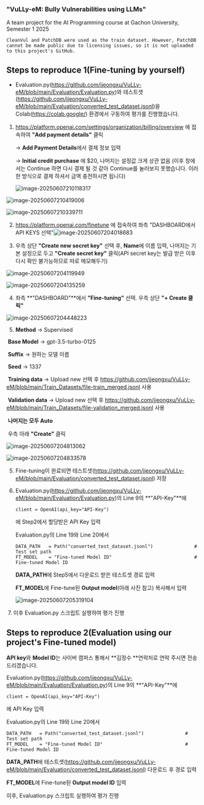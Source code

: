 ### "VuLLy-eM: Bully Vulnerabilities using LLMs"

A team project for the AI Programming course at Gachon University, Semester 1 2025



```
CleanVul and PatchDB were used as the train dataset. However, PatchDB cannot be made public due to licensing issues, so it is not uploaded to this project's GitHub.
```



## Steps to reproduce 1(Fine-tuning by yourself)

- Evaluation.py(https://github.com/jjeongxu/VuLLy-eM/blob/main/Evaluation/Evaluation.py)와 테스트셋(https://github.com/jjeongxu/VuLLy-eM/blob/main/Evaluation/converted_test_dataset.jsonl)을 Colab(https://colab.google/) 환경에서 구동하여 평가를 진행했습니다.



1. https://platform.openai.com/settings/organization/billing/overview 에 접속하여 **"Add payment details"** 클릭

   -> **Add Payment Details**에서 결제 정보 입력

   -> **Initial credit purchase** 에 $20, 나머지는 설정값 크게 상관 없음 (이후 창에서는 Continue 하면 다시 결제 될 것 같아 Continue를 눌러보지 못했습니다. 이러한 방식으로 결제 하셔서 금액 충전하시면 됩니다)

   ![image-20250607210118317](https://github.com/user-attachments/assets/3d982f39-e41f-4040-90f3-09b8630c9167)


![image-20250607210419006](https://github.com/user-attachments/assets/22ad5470-21a4-47eb-a1be-31b0b4ad9521)


![image-20250607210339711](https://github.com/user-attachments/assets/012bfb47-2505-46b6-853a-7fbc52adb13f)


2. https://platform.openai.com/finetune 에 접속하여 좌측 "DASHBOARD에서 API KEYS 선택"![image-20250607204018683](https://github.com/user-attachments/assets/1288eb24-6b35-4768-8606-c96c7e7525c5)


3. 우측 상단 **"Create new secret key"** 선택 후,  **Name**에 이름 입력, 나머지는 기본 설정으로 두고 **"Create secret key"** 클릭(API secret key는 발급 받은 이후 다시 확인 불가능하므로 따로 메모해두기)

![image-20250607204119949](https://github.com/user-attachments/assets/0968fe73-5cb5-447f-9768-15b29ec16212)


![image-20250607204135259](https://github.com/user-attachments/assets/291dd590-91fc-4cdf-aba9-c1749272c135)


4. 좌측 **"DASHBOARD"**에서 **"Fine-tuning"** 선택. 우측 상단 **"+ Create 클릭"**

![image-20250607204448223](https://github.com/user-attachments/assets/7ecdab13-4cef-4639-b356-b8874b2a3f93)




5. **Method** -> Supervised

​	**Base Model** -> gpt-3.5-turbo-0125

​	**Suffix** -> 원하는 모델 이름

​	**Seed** -> 1337

​	**Training data** -> Upload new 선택 후 https://github.com/jjeongxu/VuLLy-eM/blob/main/Train_Datasets/file-train_merged.jsonl 사용

​	**Validation data** -> Upload new 선택 후 https://github.com/jjeongxu/VuLLy-eM/blob/main/Train_Datasets/file-validation_merged.jsonl 사용

​	**나머지는 모두 Auto**

​	우측 아래 **"Create"** 클릭

![image-20250607204813062](https://github.com/user-attachments/assets/1c7a885d-149a-42f5-899a-4ea0d22489bb)


![image-20250607204833578](https://github.com/user-attachments/assets/3df4d9b6-d49c-4b8c-89e5-363286163355)


5. Fine-tuning이 완료되면 테스트셋(https://github.com/jjeongxu/VuLLy-eM/blob/main/Evaluation/converted_test_dataset.jsonl) 저장

6. Evaluation.py(https://github.com/jjeongxu/VuLLy-eM/blob/main/Evaluation/Evaluation.py)의  Line 9의 **"API-Key"**에 

   ```
   client = OpenAI(api_key="API-Key")
   ```

   에 Step2에서 할당받은 API Key 입력

   

   Evaluation.py의 Line 19와 Line 20에서

   ```
   DATA_PATH   = Path("converted_test_dataset.jsonl")               # Test set path
   FT_MODEL    = "Fine-tuned Model ID"                              # Fine-tuned Model ID
   ```

   **DATA_PATH**에 Step5에서 다운로드 받은 테스트셋 경로 입력

   **FT_MODEL**에 Fine-tune된 **Output model**(아래 사진 참고) 복사해서 입력

   

   ![image-20250607205319104](https://github.com/user-attachments/assets/bd9876da-0961-4182-9818-724fd584a920)


​	7. 이후 Evaluation.py 스크립트 실행하여 평가 진행



## Steps to reproduce 2(Evaluation using our project's Fine-tuned model)

**API key**와 **Model ID**는 사이버 캠퍼스 통해서 **김정수 **연락처로 연락 주시면 전송 드리겠습니다.



Evaluation.py(https://github.com/jjeongxu/VuLLy-eM/blob/main/Evaluation/Evaluation.py)의  Line 9의 **"API-Key"**에 

```
client = OpenAI(api_key="API-Key")
```

에 API Key 입력



Evaluation.py의 Line 19와 Line 20에서

```
DATA_PATH   = Path("converted_test_dataset.jsonl")               # Test set path
FT_MODEL    = "Fine-tuned Model ID"                              # Fine-tuned Model ID
```

**DATA_PATH**에 테스트셋(https://github.com/jjeongxu/VuLLy-eM/blob/main/Evaluation/converted_test_dataset.jsonl) 다운로드 후 경로 입력

**FT_MODEL**에 Fine-tune된 **Output model ID** 입력



이후, Evaluation.py 스크립트 실행하여 평가 진행
